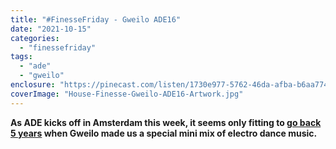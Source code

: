 ```yaml
---
title: "#FinesseFriday - Gweilo ADE16"
date: "2021-10-15"
categories: 
  - "finessefriday"
tags: 
  - "ade"
  - "gweilo"
enclosure: "https://pinecast.com/listen/1730e977-5762-46da-afba-b6aa774b401e.mp3 81146126 audio/mpeg "
coverImage: "House-Finesse-Gweilo-ADE16-Artwork.jpg"
---
```


**As ADE kicks off in Amsterdam this week, it seems only fitting to [go back 5 years](https://www.housefinesse.com/shows/house-finesse-gweilo-ade16/) when Gweilo made us a special mini mix of electro dance music.**
